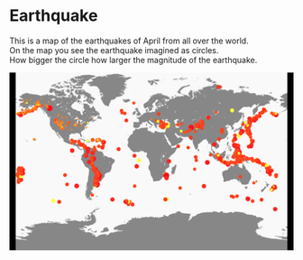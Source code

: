 # Earthquake

This is a map of the earthquakes of April from all over the world.
<br>On the map you see the earthquake imagined as circles. 
<br>How bigger the circle how larger the magnitude of the earthquake.


![alt text](https://github.com/Merelijpelaar/Earthquake/blob/master/Worldmap.png)
